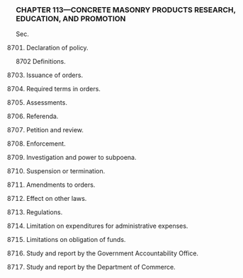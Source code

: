 ### **CHAPTER 113—CONCRETE MASONRY PRODUCTS RESEARCH, EDUCATION, AND PROMOTION** ###

Sec.

8701. Declaration of policy.

8702 Definitions.

8703. Issuance of orders.

8704. Required terms in orders.

8705. Assessments.

8706. Referenda.

8707. Petition and review.

8708. Enforcement.

8709. Investigation and power to subpoena.

8710. Suspension or termination.

8711. Amendments to orders.

8712. Effect on other laws.

8713. Regulations.

8714. Limitation on expenditures for administrative expenses.

8715. Limitations on obligation of funds.

8716. Study and report by the Government Accountability Office.

8717. Study and report by the Department of Commerce.